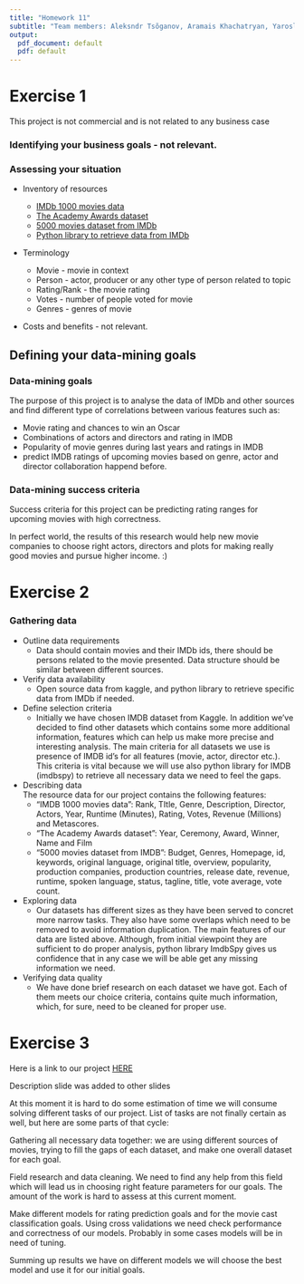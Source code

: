 ```yaml
---
title: "Homework 11"
subtitle: "Team members: Aleksndr Tsõganov, Aramais Khachatryan, Yaroslav Hrushchak"
output:
  pdf_document: default
  pdf: default
---
```


# Exercise 1

This project is not commercial and is not related to any business case

### Identifying your business goals - not relevant.

### Assessing your situation 
* Inventory of resources
    * [IMDb  1000 movies data](https://www.kaggle.com/PromptCloudHQ/imdb-data/)
    * [The Academy Awards dataset](https://www.kaggle.com/theacademy/academy-awards)
    * [5000 movies dataset from IMDb](https://www.kaggle.com/tmdb/tmdb-movie-metadata)
    * [Python library to retrieve data from IMDb](https://imdbpy.sourceforge.io/)
* Terminology
    * Movie - movie in context
    * Person - actor, producer or any other type of person related to topic
    * Rating/Rank - the movie rating
    * Votes - number of people voted for movie
    * Genres - genres of movie

* Costs and benefits - not relevant.

## Defining your data-mining goals
### Data-mining goals
The purpose of this project is to analyse the data of IMDb and other sources and 
find different type of correlations between various features such as:

* Movie rating and chances to win an Oscar
* Combinations of actors and directors and rating in IMDB
* Popularity of movie genres during last years and ratings in IMDB
* predict IMDB ratings of upcoming movies based on genre, actor and director collaboration happend before.
  
### Data-mining success criteria
  Success criteria for this project can be predicting rating ranges for upcoming movies with high correctness.
  
  In perfect world, the results of this research would help new movie companies to choose right actors, directors and plots for making really good movies and pursue higher income. :)

  

# Exercise 2
### Gathering data
* Outline data requirements
    * Data should contain movies and their IMDb ids, there should be persons related to the movie presented.         Data structure should be similar between different sources.
* Verify data availability
    * Open source data from kaggle, and python library to retrieve specific data from IMDb if needed.
* Define selection criteria
    * Initially we have chosen IMDB dataset from Kaggle. In addition we’ve decided to find other datasets which contains some more additional information, features which can help us make more precise and interesting analysis. The main criteria for all datasets we use is presence of IMDB id’s for all features (movie, actor, director etc.). This criteria is vital because we will use also python library for IMDB (imdbspy) to retrieve all necessary data we need to feel the gaps.
* Describing data	
	The resource data for our project contains the following features:
    * “IMDB  1000 movies data”: Rank, TItle, Genre, Description, Director, Actors, Year, Runtime (Minutes), Rating, Votes, Revenue (Millions) and Metascores.
    * “The Academy Awards dataset”: Year, Ceremony, Award, Winner, Name and Film
    * “5000 movies dataset from IMDB”: Budget, Genres, Homepage, id, keywords, original language, original title, overview, popularity, production companies, production countries, release date, revenue, runtime, spoken language, status, tagline, title, vote average, vote count.
* Exploring data
    *	Our datasets has different sizes as they have been served to concret more narrow tasks. They also have some overlaps which need to be removed to avoid information duplication. The main features of our data are listed above. Although, from initial viewpoint they are sufficient to do proper analysis, python library ImdbSpy gives us confidence that in any case we will be able get any missing information we need. 
* Verifying data quality
    * We have done brief research on each dataset we have got. Each of them meets our choice criteria, contains quite much information, which, for sure, need to be cleaned for proper use.





# Exercise 3
Here is a link to our project [HERE](https://github.com/aramYnwa/imdbRatingAnalysis.git)

Description slide was added to other slides

At this moment it is hard to do some estimation of time we will consume solving different tasks of our project.  List of tasks are not finally certain as well,  but here are some parts of that cycle:

Gathering all necessary data together: we are using different sources of movies, trying to fill the gaps of each dataset, and make one overall dataset for each goal. 

Field research and data cleaning. We need to find any help from this field which will lead us in choosing right feature parameters for our goals. The amount of the work is hard to assess at this current moment.

Make different models for rating prediction goals and for the movie cast classification goals. Using cross validations we need check performance and correctness of our models. Probably in some cases models will be in need of tuning. 

Summing up results we have on different models we will choose the best model and use it for our initial goals.


